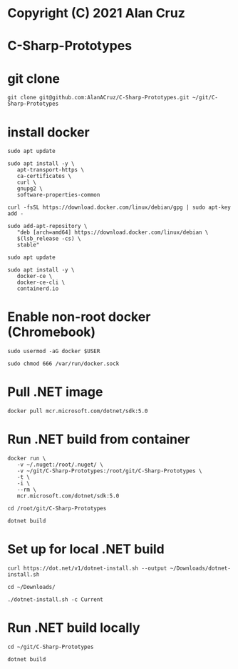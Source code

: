 # Copyright (C) 2021 Alan Cruz
# C-Sharp-Prototypes

# git clone
```
git clone git@github.com:AlanACruz/C-Sharp-Prototypes.git ~/git/C-Sharp-Prototypes
```

# install docker
```
sudo apt update

sudo apt install -y \
   apt-transport-https \
   ca-certificates \
   curl \
   gnupg2 \
   software-properties-common

curl -fsSL https://download.docker.com/linux/debian/gpg | sudo apt-key add -

sudo add-apt-repository \
   "deb [arch=amd64] https://download.docker.com/linux/debian \
   $(lsb_release -cs) \
   stable"
   
sudo apt update

sudo apt install -y \
   docker-ce \
   docker-ce-cli \
   containerd.io
```

# Enable non-root docker (Chromebook)
```
sudo usermod -aG docker $USER

sudo chmod 666 /var/run/docker.sock
```

# Pull .NET image
```
docker pull mcr.microsoft.com/dotnet/sdk:5.0
```

# Run .NET build from container
```
docker run \
   -v ~/.nuget:/root/.nuget/ \
   -v ~/git/C-Sharp-Prototypes:/root/git/C-Sharp-Prototypes \
   -t \
   -i \
   --rm \
   mcr.microsoft.com/dotnet/sdk:5.0

cd /root/git/C-Sharp-Prototypes

dotnet build
```

# Set up for local .NET build
```
curl https://dot.net/v1/dotnet-install.sh --output ~/Downloads/dotnet-install.sh

cd ~/Downloads/

./dotnet-install.sh -c Current
```

# Run .NET build locally
```
cd ~/git/C-Sharp-Prototypes

dotnet build
```
